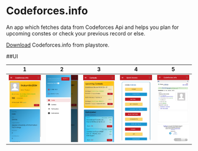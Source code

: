 # Codeforces.info
An app which fetches data from Codeforces Api and helps you plan for upcoming constes or check your previous record or else.

[Download](https://play.google.com/store/apps/details?id=com.thakurnitin2684.Codeforces.info) Codeforces.info from playstore.

##UI


1      |  2 |3 |4 |5
:-------------------------:|:-------------------------:|:-------------------------:|:-------------------------:|:-------------------------:
![Alt text](/ss/IMG_20200508_152147.jpg?raw=false "Optional Title")  | ![Alt text](/ss/IMG_20200508_152216.jpg?raw=false "Optional Title") |![Alt text](/ss/IMG_20200508_152246.jpg?raw=false "Optional Title") |![Alt text](/ss/IMG_20200508_152309.jpg?raw=false "Optional Title") |![Alt text](/ss/IMG_20200508_152323.jpg?raw=false "Optional Title")
